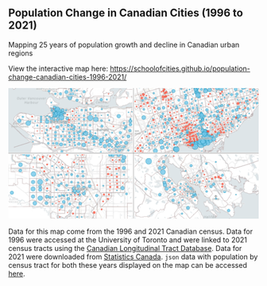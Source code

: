 ## Population Change in Canadian Cities (1996 to 2021)

Mapping 25 years of population growth and decline in Canadian urban regions

View the interactive map here: https://schoolofcities.github.io/population-change-canadian-cities-1996-2021/

![maps](./src/assets/web-card.png)

Data for this map come from the 1996 and 2021 Canadian census. Data for 1996 were accessed at the University of Toronto and were linked to 2021 census tracts using the [Canadian Longitudinal Tract Database](https://github.com/jamaps/CLTD). Data for 2021 were downloaded from [Statistics Canada](). `json` data with population by census tract for both these years displayed on the map can be accessed [here](src/assets/ct-pts.geo.json). 